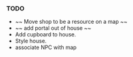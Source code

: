 ### TODO

* ~~ Move shop to be a resource on a map ~~
* ~~ add portal out of house ~~
* Add cupboard to house.
* Style house.
* associate NPC with map
